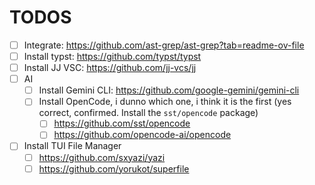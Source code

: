# TODOS

- [ ] Integrate: https://github.com/ast-grep/ast-grep?tab=readme-ov-file
- [ ] Install typst: https://github.com/typst/typst
- [ ] Install JJ VSC: https://github.com/jj-vcs/jj
- [ ] AI
  - [ ] Install Gemini CLI: https://github.com/google-gemini/gemini-cli
  - [ ] Install OpenCode, i dunno which one, i think it is the first (yes correct, confirmed. Install the `sst/opencode` package)
    - [ ] https://github.com/sst/opencode
    - [ ] https://github.com/opencode-ai/opencode
- [ ] Install TUI File Manager
  - [ ] https://github.com/sxyazi/yazi
  - [ ] https://github.com/yorukot/superfile

